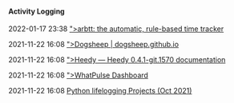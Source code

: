 ####  Activity Logging

2022-01-17 23:38 [&quot;&gt;arbtt: the automatic, rule-based time tracker](http://arbtt.nomeata.de/)

2021-11-22 16:08 [&quot;&gt;Dogsheep | dogsheep.github.io](https://dogsheep.github.io/)

2021-11-22 16:08 [&quot;&gt;Heedy — Heedy 0.4.1-git.1570 documentation](https://heedy.org/)

2021-11-22 16:08 [&quot;&gt;WhatPulse Dashboard](https://whatpulse.org/)

2021-11-22 16:08 [Python lifelogging Projects (Oct 2021)](https://www.libhunt.com/l/python/topic/lifelogging)



